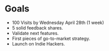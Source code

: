 # Goals

* 100 Visits by Wednesday April 28th (1 week)
* 5 solid feedback shares.
* Validate next features.
* First pieces of go-to-market strategy.
* Launch on Indie Hackers.
